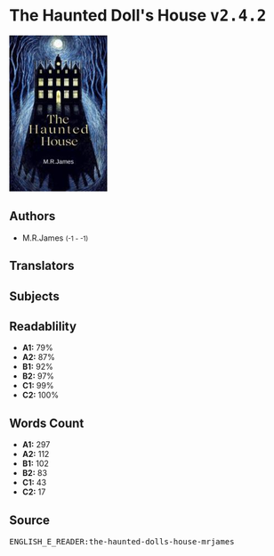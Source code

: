 # The Haunted Doll's House <kbd>v2.4.2</kbd>

![](./cover.medium.jpg "")

## Authors


 - M.R.James <small>(-1 - -1)</small>

## Translators



## Subjects



## Readablility


 - **A1:** 79%
 - **A2:** 87%
 - **B1:** 92%
 - **B2:** 97%
 - **C1:** 99%
 - **C2:** 100%

## Words Count


 - **A1:** 297
 - **A2:** 112
 - **B1:** 102
 - **B2:** 83
 - **C1:** 43
 - **C2:** 17

## Source


<kbd>ENGLISH_E_READER:the-haunted-dolls-house-mrjames</kbd>
